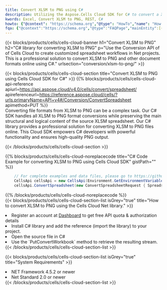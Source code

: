 ```yaml
---
title: Convert XLSM to PNG using C# 
description: Utilizing the Aspose.Cells Cloud SDK for C# to convert a XLSM format file to a PNG format file. 
kwords: Excel, Convert XLSM to PNG, REST, C#
howto: {"@context": "https://schema.org","@type": "HowTo","name": "How to convert XLSM to PNG using the Cells Cloud Net library.","description": "How to convert XLSM to PNG using the Cells Cloud Net library.","image": {"@type": "ImageObject"},"url": "/net/conversion/xlsm-to-png/","step": [{ "@type": "HowToStep","name": "How to convert XLSM to PNG using the Cells Cloud Net library. step 1", "image": {"@type": "ImageObject",},"url": "/net/conversion/xlsm-to-png/","text": "Register an account at <a href='https://dashboard.aspose.cloud/'>Dashboard</a> to get free API quota & authorization details",},{ "@type": "HowToStep","name": "How to convert XLSM to PNG using the Cells Cloud Net library. step 1", "image": {"@type": "ImageObject",},"url": "/net/conversion/xlsm-to-png/","text": "Install C# library and add the reference (import the library) to your project.",},{ "@type": "HowToStep","name": "How to convert XLSM to PNG using the Cells Cloud Net library. step 1", "image": {"@type": "ImageObject",},"url": "/net/conversion/xlsm-to-png/","text": "Open the source file in C#",},{ "@type": "HowToStep","name": "How to convert XLSM to PNG using the Cells Cloud Net library. step 1", "image": {"@type": "ImageObject",},"url": "/net/conversion/xlsm-to-png/","text": "Use the `PutConvertWorkbook` method to retrieve the resulting stream.",}, ],"supply": {"@type": "HowToSupply","name": "document"},"tool": [{"@type": "HowToTool","name": "Visual Studio, Visual Studio Code, Rider "},{"@type": "HowToTool","name": "Aspose Cells"}],"totalTime": "PT6M"}
fqa: {"@context":"https://schema.org","@type":"FAQPage","mainEntity":[{"@type":"Question","name":"Why convert file formats in C# using REST API?","acceptedAnswer":{"@type":"Answer","text":"Documents are encoded in many ways, and some files may be incompatible with the software you use. To open and read such files, just convert them to appropriate file formats.<br/><ol><li>Install .NET SDK and add the reference (import the library) to your project.</li><li>Open the source file in C# using REST API.</li><li>Call the PutConvertWorkbookRequest() method, passing an output filename with required extension.</li><li>Get the result of conversion as a separate file.</li></ol>"}},{"@type":"Question","name":"What file formats can I convert with your C# library?","acceptedAnswer":{"@type":"Answer","text":"We support a variety of file formats for conversion using .NET library, including XLSX, Excel, xls , PDF, CSV, HTML, Markdown, XML, PNG, JPG, TIFF, Json, TXT and many more."}},{"@type":"Question","name":"What is the maximum allowed file size for conversion using this .NET library?","acceptedAnswer":{"@type":"Answer","text":"There are no file size limits for format conversions using .NET library."}}]}
---
```



{{< blocks/products/cells/cells-cloud-banner h1="Convert XLSM to PNG" h2="C# library for converting XLSM to PNG" p="Use the Conversion API of of Cells Cloud to create customized spreadsheet workflows in Net projects. This is a professional solution to convert XLSM to PNG and other document formats online using C#." urlsection="conversion/xlsm-to-png/" >}}

{{< blocks/products/cells/cells-cloud-section  title="Convert XLSM to PNG using Cells Cloud SDK for C#" >}}
{{% blocks/products/cells/cells-cloud-api-reference  apiurl=https://api.aspose.cloud/v4.0/cells/convert/spreadsheet/  apireferenceurl=https://reference.aspose.cloud/cells/?urls.primaryName=API+v4#/Conversion/ConvertSpreadsheet  apimethod=PUT %}}
<br/>
Converting file formats from XLSM to PNG can be a complex task. Our C# SDK handles all XLSM to PNG format conversions while preserving the main structural and logical content of the source XLSM spreadsheet. Our C# library provides a professional solution for converting XLSM to PNG files online. This Cloud SDK empowers C# developers with powerful functionality and ensures high-quality PNG output.

{{< /blocks/products/cells/cells-cloud-section >}}

{{% blocks/products/cells/cells-cloud-noreplacecode title="C# Code Example for converting XLSM to PNG using Cells Cloud SDK" gistPath="" %}}
 
```cs
    // For complete examples and data files, please go to https://github.com/aspose-cells-cloud/aspose-cells-cloud-dotnet/
    CellsApi cellsApi = new CellsApi(Environment.GetEnvironmentVariable("ProductClientId"), Environment.GetEnvironmentVariable("ProductClientSecret"));
    cellsApi.ConvertSpreadsheet(new ConvertSpreadsheetRequest { Spreadsheet = "EmployeeSalesSummary.xlsm", format = "png" }, "EmployeeSalesSummary.png");
```
 
{{% /blocks/products/cells/cells-cloud-noreplacecode  %}}
<br/>
{{< blocks/products/cells/cells-cloud-section-list isGrey="true"  title="How to convert XLSM to PNG using the Cells Cloud Net library." >}}
<li>Register an account at <a href="https://dashboard.aspose.cloud/">Dashboard</a> to get free API quota & authorization details</li>
<li>Install C# library and add the reference (import the library) to your project.</li>
<li>Open the source file in C#</li>
<li>Use the `PutConvertWorkbook` method to retrieve the resulting stream.</li>
{{< /blocks/products/cells/cells-cloud-section-list >}}

{{< blocks/products/cells/cells-cloud-section-list isGrey="true"  title="System Requirements" >}}
<li>NET Framework 4.5.2 or newer</li>
<li>Net Standard 2.0 or newer</li>
{{< /blocks/products/cells/cells-cloud-section-list >}}
